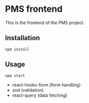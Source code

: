 # PMS frontend

This is the frontend of the PMS project.

## Installation

```npm install```

## Usage

```npm start```

- react-hooks-form (form handling)
- zod (validation)
- react-query (data fetching)